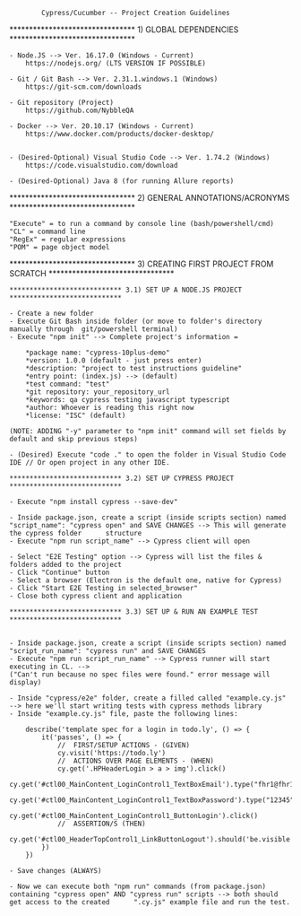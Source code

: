			Cypress/Cucumber -- Project Creation Guidelines

******************************** 1) GLOBAL DEPENDENCIES ********************************

	- Node.JS --> Ver. 16.17.0 (Windows - Current)
		https://nodejs.org/ (LTS VERSION IF POSSIBLE)

	- Git / Git Bash --> Ver. 2.31.1.windows.1 (Windows)
		https://git-scm.com/downloads

	- Git repository (Project)
		https://github.com/NybbleQA

	- Docker --> Ver. 20.10.17 (Windows - Current)
		https://www.docker.com/products/docker-desktop/


	- (Desired-Optional) Visual Studio Code --> Ver. 1.74.2 (Windows)
		https://code.visualstudio.com/download

	- (Desired-Optional) Java 8 (for running Allure reports)


******************************** 2) GENERAL ANNOTATIONS/ACRONYMS ********************************

	"Execute" = to run a command by console line (bash/powershell/cmd)
	"CL" = command line
	"RegEx" = regular expressions
	"POM" = page object model 

******************************** 3) CREATING FIRST PROJECT FROM SCRATCH ********************************

	**************************** 3.1) SET UP A NODE.JS PROJECT ****************************

	- Create a new folder
	- Execute Git Bash inside folder (or move to folder's directory manually through  git/powershell terminal)
	- Execute "npm init" --> Complete project's information =
		
		*package name: "cypress-10plus-demo"
		*version: 1.0.0 (default - just press enter)
		*description: "project to test instructions guideline"
		*entry point: (index.js) --> (default)
		*test command: "test"
		*git repository: your_repository_url
		*keywords: qa cypress testing javascript typescript
		*author: Whoever is reading this right now
		*license: "ISC" (default)

	(NOTE: ADDING "-y" parameter to "npm init" command will set fields by default and skip previous steps)

	- (Desired) Execute "code ." to open the folder in Visual Studio Code IDE // Or open project in any other IDE.

	**************************** 3.2) SET UP CYPRESS PROJECT ****************************

	- Execute "npm install cypress --save-dev"

	- Inside package.json, create a script (inside scripts section) named "script_name": "cypress open" and SAVE CHANGES --> This will generate the cypress folder 		structure
	- Execute "npm run script_name" --> Cypress client will open
	
	- Select "E2E Testing" option --> Cypress will list the files & folders added to the project
	- Click "Continue" button
	- Select a browser (Electron is the default one, native for Cypress)
	- Click "Start E2E Testing in selected_browser"
	- Close both cypress client and application

	**************************** 3.3) SET UP & RUN AN EXAMPLE TEST ****************************

	
	- Inside package.json, create a script (inside scripts section) named "script_run_name": "cypress run" and SAVE CHANGES
	- Execute "npm run script_run_name" --> Cypress runner will start executing in CL. -->
	("Can't run because no spec files were found." error message will display)

	- Inside "cypress/e2e" folder, create a filled called "example.cy.js" --> here we'll start writing tests with cypress methods library
	- Inside "example.cy.js" file, paste the following lines:

		describe('template spec for a login in todo.ly', () => {
	  		it('passes', () => {
	    		//  FIRST/SETUP ACTIONS - (GIVEN)
			    cy.visit('https://todo.ly')
			    //  ACTIONS OVER PAGE ELEMENTS - (WHEN)
			    cy.get('.HPHeaderLogin > a > img').click()
			    cy.get('#ctl00_MainContent_LoginControl1_TextBoxEmail').type("fhr1@fhr1.com")
			    cy.get('#ctl00_MainContent_LoginControl1_TextBoxPassword').type("12345")
			    cy.get('#ctl00_MainContent_LoginControl1_ButtonLogin').click()
			    //  ASSERTION/S (THEN)
			    cy.get('#ctl00_HeaderTopControl1_LinkButtonLogout').should('be.visible')
	  		})
		})

	- Save changes (ALWAYS)

	- Now we can execute both "npm run" commands (from package.json) containing "cypress open" AND "cypress run" scripts --> both should get access to the created 		".cy.js" example file and run the test.
